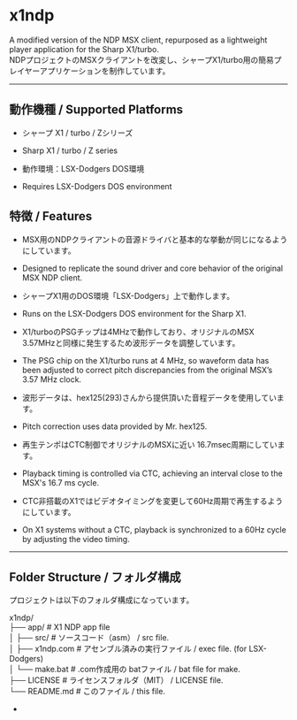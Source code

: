 # x1ndp

A modified version of the NDP MSX client, repurposed as a lightweight player application for the Sharp X1/turbo.  
NDPプロジェクトのMSXクライアントを改変し、シャープX1/turbo用の簡易プレイヤーアプリケーションを制作しています。  

---

## 動作機種 / Supported Platforms

- シャープ X1 / turbo / Zシリーズ
- Sharp X1 / turbo / Z series

- 動作環境：LSX-Dodgers DOS環境
- Requires LSX-Dodgers DOS environment

## 特徴 / Features

- MSX用のNDPクライアントの音源ドライバと基本的な挙動が同じになるようにしています。
- Designed to replicate the sound driver and core behavior of the original MSX NDP client.

- シャープX1用のDOS環境「LSX-Dodgers」上で動作します。
- Runs on the LSX-Dodgers DOS environment for the Sharp X1.

- X1/turboのPSGチップは4MHzで動作しており、オリジナルのMSX 3.57MHzと同様に発生するため波形データを調整しています。
- The PSG chip on the X1/turbo runs at 4 MHz, so waveform data has been adjusted to correct pitch discrepancies from the original MSX’s 3.57 MHz clock.

- 波形データは、hex125(293)さんから提供頂いた音程データを使用しています。
- Pitch correction uses data provided by Mr. hex125.

- 再生テンポはCTC制御でオリジナルのMSXに近い 16.7msec周期にしています。
- Playback timing is controlled via CTC, achieving an interval close to the MSX's 16.7 ms cycle.

- CTC非搭載のX1ではビデオタイミングを変更して60Hz周期で再生するようにしています。
- On X1 systems without a CTC, playback is synchronized to a 60Hz cycle by adjusting the video timing.


---

## Folder Structure / フォルダ構成

プロジェクトは以下のフォルダ構成になっています。  
  
x1ndp/  
├── app/              # X1 NDP app file  
│   ├── src/         # ソースコード（asm） / src file.  
│   ├── x1ndp.com    # アセンブル済みの実行ファイル / exec file. (for LSX-Dodgers)  
│   └── make.bat     # .com作成用の batファイル / bat file for make.  
├── LICENSE           # ライセンスフォルダ（MIT） / LICENSE file.  
└── README.md         # このファイル / this file.  

- 

